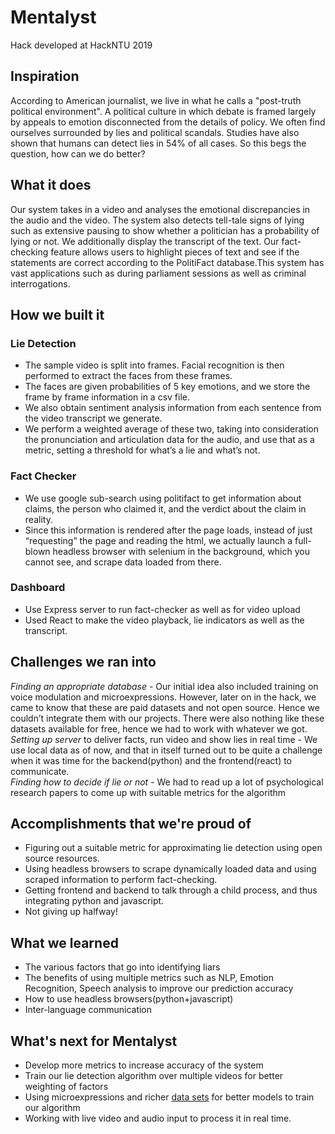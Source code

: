 # Mentalyst
Hack developed at HackNTU 2019
## Inspiration

According to American journalist, we live in what he calls a "post-truth political environment". A political culture in which debate is framed largely by appeals to emotion disconnected from the details of policy. We often find ourselves surrounded by lies and political scandals. Studies have also shown that humans can detect lies in 54% of all cases. So this begs the question, how can we do better?

## What it does

Our system takes in a video and analyses the emotional discrepancies in the audio and the video. The system also detects tell-tale signs of lying such as extensive pausing to show whether a politician has a probability of lying or not. We additionally display the transcript of the text. Our fact-checking feature allows users to highlight pieces of text and see if the statements are correct according to the PolitiFact database.This system has vast applications such as during parliament sessions as well as criminal interrogations.

## How we built it
### Lie Detection
* The sample video is split into frames. Facial recognition is then performed to extract the faces from these frames.
* The faces are given probabilities of 5 key emotions, and we store the frame by frame information in a csv file.
* We also obtain sentiment analysis information from each sentence from the video transcript we generate.
* We perform a weighted average of these two, taking into consideration the pronunciation and articulation data for the audio, and use that as a metric, setting a threshold for what’s a lie and what’s not.


### Fact Checker
* We use google sub-search using politifact to get information about claims, the person who claimed it, and the verdict about the claim in reality.
* Since this information is rendered after the page loads, instead of just “requesting” the page and reading the html, we actually launch a full-blown headless browser with selenium in the background, which you cannot see, and scrape data loaded from there.

### Dashboard
* Use Express server to run fact-checker as well as for video upload
* Used React to make the video playback, lie indicators as well as the transcript.


## Challenges we ran into
*Finding an appropriate database* - Our initial idea also included training on voice modulation and microexpressions. However, later on in the hack, we came to know that these are paid datasets and not open source. Hence we couldn’t integrate them with our projects. There were also nothing like these datasets available for free, hence we had to work with whatever we got.
*Setting up server* to deliver facts, run video and show lies in real time - We use local data as of now, and that in itself turned out to be quite a challenge when it was time for the backend(python) and the frontend(react) to communicate.  
*Finding how to decide if lie or not* - We had to read up a lot of psychological research papers to come up with suitable metrics for the algorithm


## Accomplishments that we're proud of
* Figuring out a suitable metric for approximating lie detection using open source resources. 
* Using headless browsers to scrape dynamically loaded data and using scraped information to perform fact-checking.
* Getting frontend and backend to talk through a child process, and thus integrating python and javascript.
* Not giving up halfway!

## What we learned
* The various factors that go into identifying liars
* The benefits of using multiple metrics such as NLP, Emotion Recognition, Speech analysis to improve our prediction accuracy
* How to use headless browsers(python+javascript)
* Inter-language communication

## What's next for Mentalyst
* Develop more metrics to increase accuracy of the system
* Train our lie detection algorithm over multiple videos for better weighting of factors
* Using microexpressions and richer [data sets](https://catalog.ldc.upenn.edu/LDC2013S09) for better models to train our algorithm
* Working with live video and audio input to process it in real time.
